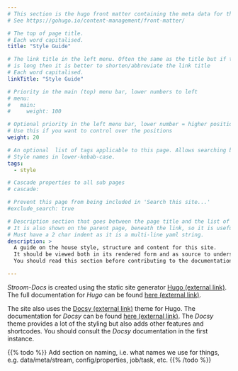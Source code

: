 ```yaml
---
# This section is the hugo front matter containing the meta data for the page
# See https://gohugo.io/content-management/front-matter/

# The top of page title.
# Each word capitalised.
title: "Style Guide"

# The link title in the left menu. Often the same as the title but if the title
# is long then it is better to shorten/abbreviate the link title
# Each word capitalised.
linkTitle: "Style Guide"

# Priority in the main (top) menu bar, lower numbers to left
# menu:
#   main:
#     weight: 100

# Optional priority in the left menu bar, lower number = higher position
# Use this if you want to control over the positions
weight: 20

# An optional  list of tags applicable to this page. Allows searching by tags.
# Style names in lower-kebab-case.
tags:
  - style

# Cascade properties to all sub pages
# cascade:

# Prevent this page from being included in 'Search this site...'
#exclude_search: true

# Description section that goes between the page title and the list of tags for the page
# It is also shown on the parent page, beneath the link, so it is useful for eah page to have at least a sentence summarising the page.
# Must have a 2 char indent as it is a multi-line yaml string.
description: >
  A guide on the house style, structure and content for this site.
  It should be viewed both in its rendered form and as source to understand how the page elements are formed.
  You should read this section before contributing to the documentation.

---
```


_Stroom-Docs_ is created using the static site generator [Hugo (external link)](https://gohugo.io/).
The full documentation for _Hugo_ can be found [here (external link)](https://gohugo.io/documentation/).

The site also uses the [Docsy (external link)](https://www.docsy.dev) theme for Hugo.
The documentation for _Docsy_ can be found [here (external link)](https://www.docsy.dev/docs/).
The _Docsy_ theme provides a lot of the styling but also adds other features and shortcodes.
You should consult the _Docsy_ documentation in the first instance.

{{% todo %}}
Add section on naming, i.e. what names we use for things, e.g. data/meta/stream, config/properties, job/task, etc.
{{% /todo %}}
